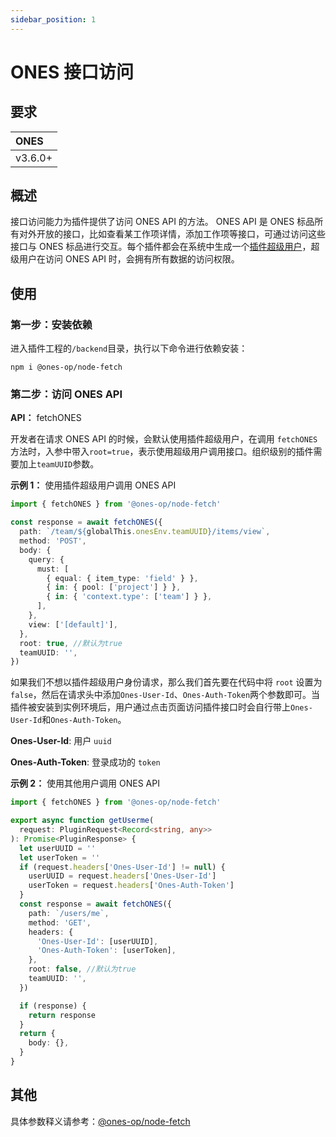 ```yaml
---
sidebar_position: 1
---
```


# ONES 接口访问

## 要求

| ONES    |
| :------ |
| v3.6.0+ |

## 概述

接口访问能力为插件提供了访问 ONES API 的方法。 ONES API 是 ONES 标品所有对外开放的接口，比如查看某工作项详情，添加工作项等接口，可通过访问这些接口与 ONES 标品进行交互。每个插件都会在系统中生成一个[插件超级用户](../../basic/super-admin.md)，超级用户在访问 ONES API 时，会拥有所有数据的访问权限。

## 使用

### 第一步：安装依赖

进入插件工程的`/backend`目录，执行以下命令进行依赖安装：

```shell
npm i @ones-op/node-fetch
```

### 第二步：访问 ONES API

**API：** fetchONES

开发者在请求 ONES API 的时候，会默认使用插件超级用户，在调用 `fetchONES` 方法时，入参中带入`root=true`，表示使用超级用户调用接口。组织级别的插件需要加上`teamUUID`参数。

**示例 1：** 使用插件超级用户调用 ONES API

```typescript
import { fetchONES } from '@ones-op/node-fetch'

const response = await fetchONES({
  path: `/team/${globalThis.onesEnv.teamUUID}/items/view`,
  method: 'POST',
  body: {
    query: {
      must: [
        { equal: { item_type: 'field' } },
        { in: { pool: ['project'] } },
        { in: { 'context.type': ['team'] } },
      ],
    },
    view: ['[default]'],
  },
  root: true, //默认为true
  teamUUID: '',
})
```

如果我们不想以插件超级用户身份请求，那么我们首先要在代码中将 `root` 设置为 `false`，然后在请求头中添加`Ones-User-Id`、`Ones-Auth-Token`两个参数即可。当插件被安装到实例环境后，用户通过点击页面访问插件接口时会自行带上`Ones-User-Id`和`Ones-Auth-Token`。

**Ones-User-Id**: 用户 `uuid`

**Ones-Auth-Token**: 登录成功的 `token`

**示例 2：** 使用其他用户调用 ONES API

```typescript
import { fetchONES } from '@ones-op/node-fetch'

export async function getUserme(
  request: PluginRequest<Record<string, any>>
): Promise<PluginResponse> {
  let userUUID = ''
  let userToken = ''
  if (request.headers['Ones-User-Id'] != null) {
    userUUID = request.headers['Ones-User-Id']
    userToken = request.headers['Ones-Auth-Token']
  }
  const response = await fetchONES({
    path: `/users/me`,
    method: 'GET',
    headers: {
      'Ones-User-Id': [userUUID],
      'Ones-Auth-Token': [userToken],
    },
    root: false, //默认为true
    teamUUID: '',
  })

  if (response) {
    return response
  }
  return {
    body: {},
  }
}
```

## 其他

具体参数释义请参考：[@ones-op/node-fetch](../../../reference/packages/node-fetch/node-fetch.md)
